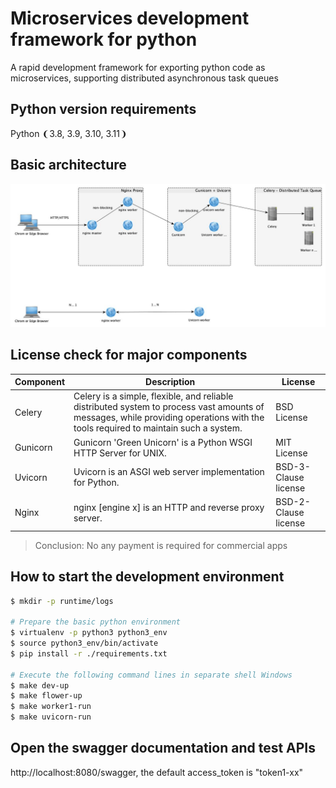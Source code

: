 # Microservices development framework for python
A rapid development framework for exporting python code as microservices, supporting distributed asynchronous task queues

## Python version requirements
Python ❨3.8, 3.9, 3.10, 3.11❩

## Basic architecture 
![](./docs/architecture-diagram.jpg)

## License check for major components

| Component       | Description                  | License      |
| --------------- | ---------------------------- | ------------ |
| Celery          | Celery is a simple, flexible, and reliable distributed system to process vast amounts of messages, while providing operations with the tools required to maintain such a system.    | BSD License  |
| Gunicorn        | Gunicorn 'Green Unicorn' is a Python WSGI HTTP Server for UNIX.                                            | MIT License  |
| Uvicorn         | Uvicorn is an ASGI web server implementation for Python.                                          | BSD-3-Clause license |
| Nginx           | nginx [engine x] is an HTTP and reverse proxy server.                                          | BSD-2-Clause license |


> Conclusion: No any payment is required for commercial apps

## How to start the development environment
``` bash shell
$ mkdir -p runtime/logs

# Prepare the basic python environment
$ virtualenv -p python3 python3_env
$ source python3_env/bin/activate
$ pip install -r ./requirements.txt

# Execute the following command lines in separate shell Windows
$ make dev-up
$ make flower-up
$ make worker1-run
$ make uvicorn-run
```

## Open the swagger documentation and test APIs

http://localhost:8080/swagger, the default access_token is "token1-xx"

